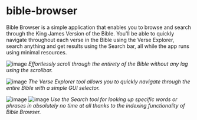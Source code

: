# bible-browser

Bible Browser is a simple application that enables you to browse and search through the King James Version of the Bible.  You'll be able to quickly navigate throughout each verse in the Bible using the Verse Explorer, search anything and get results using the Search bar, all while the app runs using minimal resources.

![image](https://github.com/isierra2694/bible-browser/assets/78444910/5cb24050-328f-424f-a28e-570a71d30388)
_Effortlessly scroll through the entirety of the Bible without any lag using the scrollbar._

![image](https://github.com/isierra2694/bible-browser/assets/78444910/7eb37e21-b9e6-43d8-a94b-46b7a9daa0a1)
_The Verse Explorer tool allows you to quickly navigate through the entire Bible with a simple GUI selector._

![image](https://github.com/isierra2694/bible-browser/assets/78444910/7ddb11ee-fcfd-410f-a48e-f521c2ae93d7)
![image](https://github.com/isierra2694/bible-browser/assets/78444910/285b49af-3693-4320-a38a-c1299ebe4a67)
_Use the Search tool for looking up specific words or phrases in absolutely no time at all thanks to the indexing functionality of Bible Browser._
